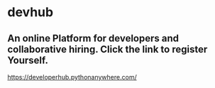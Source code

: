 # devhub
## An online Platform for developers and collaborative hiring. Click the link to register Yourself.
https://developerhub.pythonanywhere.com/
